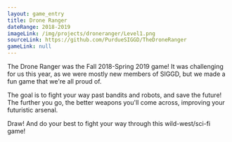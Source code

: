 ```yaml
---
layout: game_entry
title: Drone Ranger
dateRange: 2018-2019
imageLink: /img/projects/droneranger/Level1.png
sourceLink: https://github.com/PurdueSIGGD/TheDroneRanger
gameLink: null
---
```

<!--Put description here:-->
The Drone Ranger was the Fall 2018-Spring 2019 game! It was challenging for us this year, as we were mostly new members of SIGGD, but we made a fun game that we're all proud of.

The goal is to fight your way past bandits and robots, and save the future! The further you go, the better weapons you'll come across, improving your futuristic arsenal.

Draw! And do your best to fight your way through this wild-west/sci-fi game!